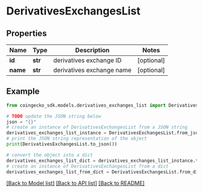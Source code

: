 # DerivativesExchangesList


## Properties

Name | Type | Description | Notes
------------ | ------------- | ------------- | -------------
**id** | **str** | derivatives exchange ID | [optional] 
**name** | **str** | derivatives exchange name | [optional] 

## Example

```python
from coingecko_sdk.models.derivatives_exchanges_list import DerivativesExchangesList

# TODO update the JSON string below
json = "{}"
# create an instance of DerivativesExchangesList from a JSON string
derivatives_exchanges_list_instance = DerivativesExchangesList.from_json(json)
# print the JSON string representation of the object
print(DerivativesExchangesList.to_json())

# convert the object into a dict
derivatives_exchanges_list_dict = derivatives_exchanges_list_instance.to_dict()
# create an instance of DerivativesExchangesList from a dict
derivatives_exchanges_list_from_dict = DerivativesExchangesList.from_dict(derivatives_exchanges_list_dict)
```
[[Back to Model list]](../README.md#documentation-for-models) [[Back to API list]](../README.md#documentation-for-api-endpoints) [[Back to README]](../README.md)


